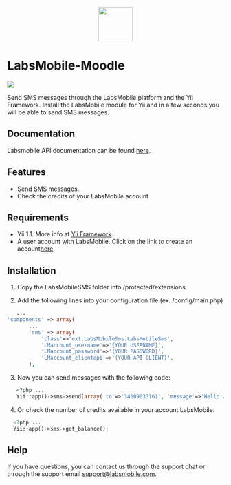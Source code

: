 <p align="center">
  <img src="https://avatars.githubusercontent.com/u/152215067?s=200&v=4" height="80">
</p>

# LabsMobile-Moodle

![](https://img.shields.io/badge/version-1.0.0-blue.svg)
 
Send SMS messages through the LabsMobile platform and the Yii Framework. Install the LabsMobile module for Yii and in a few seconds you will be able to send SMS messages.

## Documentation

Labsmobile API documentation can be found [here][apidocs].

## Features
  - Send SMS messages.
  - Check the credits of your LabsMobile account

## Requirements

- Yii 1.1. More info at [Yii Framework][yiiframework].
- A user account with LabsMobile. Click on the link to create an account[here][signUp].

## Installation

1. Copy the LabsMobileSMS folder into /protected/extensions

2. Add the following lines into your configuration file (ex. /config/main.php)

 ```php
    ...
'components' => array(
        ...
        'sms' => array(
            'class'=>'ext.LabsMobileSms.LabsMobileSms',
            'LMaccount_username'=>'{YOUR USERNAME}',
            'LMaccount_password'=>'{YOUR PASSWORD}',
            'LMaccount_clientapi'=>'{YOUR API CLIENT}',
        ),
  ```

3. Now you can send messages with the following code:
 ```php
    <?php ...
    Yii::app()->sms->send(array('to'=>'34609033161', 'message'=>'Hello world!'));
  ```

4. Or check the number of credits available in your account LabsMobile:
  ```php
    <?php ...
    Yii::app()->sms->get_balance();
  ```


## Help

If you have questions, you can contact us through the support chat or through the support email support@labsmobile.com.

[apidocs]: https://www.labsmobile.com/en/api-sms
[signUp]: https://www.labsmobile.com/en/signup
[yiiframework]: https://www.yiiframework.com/